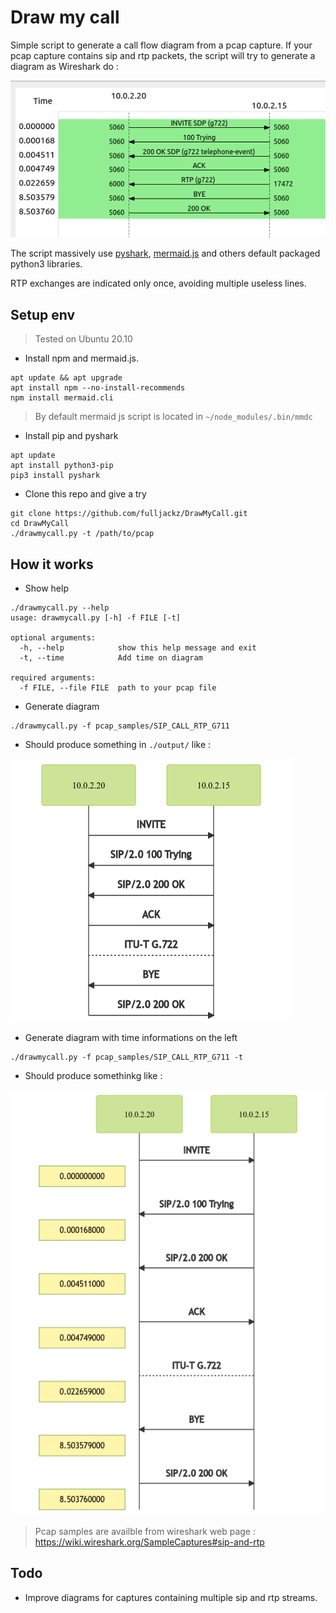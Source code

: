 # Draw my call

Simple script to generate a call flow diagram from a pcap capture.
If your pcap capture contains sip and rtp packets, the script will try to generate a diagram as Wireshark do :

![Wireshark example](./output/wireshark.png)

The script massively use [pyshark](https://github.com/KimiNewt/pyshark), [mermaid.js](https://mermaid-js.github.io/mermaid/#/) and others default packaged python3 libraries.

RTP exchanges are indicated only once, avoiding multiple useless lines. 

## Setup env 

> Tested on Ubuntu 20.10

- Install npm and mermaid.js.

```
apt update && apt upgrade
apt install npm --no-install-recommends
npm install mermaid.cli
```

> By default mermaid js script is located in `~/node_modules/.bin/mmdc`

- Install pip and pyshark

```
apt update
apt install python3-pip
pip3 install pyshark
```

- Clone this repo and give a try

```
git clone https://github.com/fulljackz/DrawMyCall.git
cd DrawMyCall
./drawmycall.py -t /path/to/pcap
```

## How it works

- Show help

```
./drawmycall.py --help
usage: drawmycall.py [-h] -f FILE [-t]

optional arguments:
  -h, --help            show this help message and exit
  -t, --time            Add time on diagram

required arguments:
  -f FILE, --file FILE  path to your pcap file
```

- Generate diagram

```
./drawmycall.py -f pcap_samples/SIP_CALL_RTP_G711
```

- Should produce something in `./output/` like :

![Mermaid example](./output/sip-rtp-g722.pcap.png)

- Generate diagram with time informations on the left

```
./drawmycall.py -f pcap_samples/SIP_CALL_RTP_G711 -t
```

- Should produce somethinkg like :

![Mermaid example with time](./output/sip-rtp-g722.pcap-time.png)

> Pcap samples are availble from wireshark web page : https://wiki.wireshark.org/SampleCaptures#sip-and-rtp


## Todo

- Improve diagrams for captures containing multiple sip and rtp streams.
